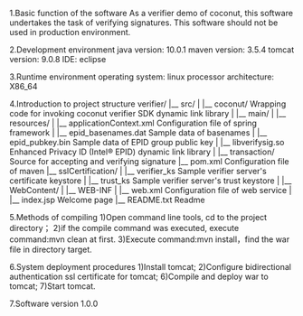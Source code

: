 1.Basic function of the software
  As a verifier demo of coconut, this software undertakes the task of verifying signatures. 
  This software should not be used in production environment.

2.Development environment
  java version: 10.0.1
  maven version: 3.5.4
  tomcat version: 9.0.8
  IDE: eclipse
  
3.Runtime environment
  operating system: linux
  processor architecture: X86_64
  
4.Introduction to project structure
  verifier/
  |__ src/
  |   |__ coconut/                                        Wrapping code for invoking coconut verifier SDK dynamic link library
  |   |__ main/
  |       |__ resources/
  |           |__ applicationContext.xml                  Configuration file of spring framework
  |           |__ epid_basenames.dat                      Sample data of basenames
  |           |__ epid_pubkey.bin                         Sample data of EPID group public key
  |           |__ libverifysig.so                         Enhanced Privacy ID (Intel® EPID) dynamic link library
  |       |__ transaction/                                Source for accepting and verifying signature
  |__ pom.xml                                             Configuration file of maven
  |__ sslCertification/
  |   |__ verifier_ks                                     Sample verifier server's certificate keystore
  |   |__ trust_ks                                        Sample verifier server's trust keystore
  |   |__ WebContent/
  |       |__ WEB-INF
  |           |__ web.xml                                 Configuration file of web service
  |       |__ index.jsp                                   Welcome page
  |__ README.txt                                          Readme
  
5.Methods of compiling
  1)Open command line tools, cd to the project directory；
  2)if the compile command was executed, execute command:mvn clean at first.
  3)Execute command:mvn install，find the war file in directory target.

6.System deployment procedures
  1)Install tomcat;
  2)Configure bidirectional authentication ssl certificate for tomcat;
  6)Compile and deploy war to tomcat;
  7)Start tomcat.

7.Software version
  1.0.0